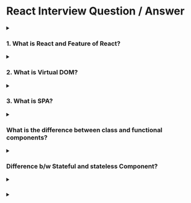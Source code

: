 <h1>React Interview Question / Answer</h1>

<details>
    <summary><h3>1. What is React and Feature of React?</h3></summary>

React is a JavaScript library that helps you build user interfaces for your websites or web applications. Think of it as a set of tools that make it easier for you to create interactive and dynamic elements on your web pages.

**features of React:**

1. **Component-Based**: React divides your web page into smaller building blocks called components. These components are like puzzle pieces that you can put together to create a complete picture. Each component can have its own logic and behavior, making it easier to manage and reuse code.

2. **Virtual DOM**: React uses something called a Virtual DOM (Document Object Model) to keep track of changes in your components. When something in your component changes, React doesn't immediately update the actual webpage. Instead, it updates the Virtual DOM first, and then figures out the most efficient way to update the real DOM. This makes your web app faster and more efficient.

3. **Declarative Syntax**: In React, you describe what you want your user interface to look like in a simple and declarative way. You tell React how you want things to be, and it takes care of updating the actual interface for you. This is different from the traditional way of web development where you might have had to worry about each small change.

4. **Reusability**: Since React encourages you to break your interface into components, you can reuse these components across different parts of your website. This saves you time and helps maintain consistency in your design and functionality.

5. **One-Way Data Flow**: React follows a one-way data flow, which means that the data flows in a single direction: from parent components to child components. This makes it easier to understand how data changes and where those changes are coming from.

6. **JSX**: JSX is a syntax extension for JavaScript that React uses. It allows you to write HTML-like code within your JavaScript, making it easier to visualize how your components will look in the browser.

Overall, React simplifies the process of building dynamic and interactive web interfaces by breaking down your webpage into smaller reusable parts and efficiently managing updates to the user interface. 
</details>

<details>
    <summary><h3>2. What is Virtual DOM?</h3></summary>

Imagine you have a real-world painting and a copy of that painting. You want to make changes to the copy without affecting the original. The Virtual DOM in React is like that copy of the painting.

In web development, the browser's "DOM" (Document Object Model) represents the structure of a webpage. When you use React, instead of directly changing the real DOM, React creates a Virtual DOM, which is a lightweight copy of the actual DOM.

When you make changes to your React components, these changes are first applied to the Virtual DOM. React then compares the Virtual DOM with the real DOM to figure out what parts of the actual DOM need to be updated. This comparison process is much faster than directly updating the real DOM every time you make a change.

So, think of the Virtual DOM as a smart assistant that helps React update the webpage efficiently. It's like making changes on a sketch before updating the actual painting, making the whole process smoother and faster.

</details>

<details>
    <summary><h3>3. What is SPA?</h3></summary>
    
An SPA, which stands for "Single Page Application," is a type of website that loads and displays all its content on a single web page. Traditional websites often load new pages when you click on links, which can make them a bit slower as the whole page needs to reload.

But with SPAs, things work differently. When you interact with a button or a link in an SPA, only the necessary parts of the page get updated or replaced, without needing to reload the entire page. This makes SPAs feel faster and more responsive, similar to using a desktop application.

</details>

<details>
  <summary><h3>What is the difference between class and functional components?</h3></summary>
    <table width="100%">
      <tr>
         <th>Aspect</th>
         <th>Class Components</th>
         <th>Functional Components</th>
      </tr>
      <tr>
         <td>Definition</td>
         <td>Defined using ES6 classes.</td>
         <td>Defined as JavaScript functions.</td>     
      </tr>
     <tr>
        <td>State Management</td>
        <td>Can have local state using <code>this.state.</code></td>
        <td>Use the <code>useState</code> hook for state.</td>     
     </tr>
     <tr>
        <td>Lifecycle Methods</td>
        <td>Use lifecycle methods like <code>componentDidMount</code>, etc.</td>
        <td>Use the <code>useEffect</code> hook.</td>     
     </tr>
     <tr>
        <td>Syntax</td>
        <td>More verbose and requires binding of event handlers.</td>
        <td>Simpler syntax and no binding needed.</td>     
     </tr>
     <tr>
        <td>Performance</td>
        <td>Slightly heavier due to JavaScript classes.</td>
        <td>Lighter weight, potentially better performance.</td>     
     </tr>
     <tr>
        <td>Reusability</td>
        <td>More complex to reuse logic.</td>
        <td>Easier to reuse through custom hooks.</td>     
     </tr>
     <tr>
        <td>Context and Refs</td>
        <td>Easier access to `this.context` and refs.</td>
        <td>No <code>this.context</code> and refs, but can use <code>useRef</code>.</td>     
     </tr>
     <tr>
        <td>Learning Curve</td>
        <td>Can be steeper, especially for beginners.</td>
        <td>Generally easier for beginners to grasp.</td>     
     </tr>
     <tr>
        <td>Modern React Practices</td>
        <td>Not fully aligned with modern React practices.</td>
        <td>More aligned with modern practices.</td>     
     </tr>
   </table>

</details>

<details>
    <summary><h3> Difference b/w Stateful and stateless Component?</h3></summary>

<table width="100%">
      <tr>
         <th>Aspect</th>
         <th>Stateful Components</th>
         <th>Stateless Components</th>
      </tr>
      <tr>
         <td>State Management</td>
         <td>Manage their own state using <code>this.state</code>.</td>
         <td>Receive data and display it, no internal state.</td>     
      </tr>
     <tr>
        <td>Purpose</td>
        <td>Used for dynamic behavior and interaction.</td>
        <td>Used for displaying UI without complex logic.</td>     
     </tr>
     <tr>
        <td>Functional Type</td>
        <td>Class components.</td>
        <td>Function components (using <code>function</code> keyword).</td>     
     </tr>
     <tr>
        <td>Lifecycle Methods</td>
        <td>Have access to lifecycle methods like <code>componentDidMount</code>, <code>componentDidUpdate</code>, etc.</td>
        <td>No lifecycle methods until React 16.8.</td>     
     </tr>
     <tr>
        <td>Reusability</td>
        <td>Slightly less reusable due to internal state.</td>
        <td>Highly reusable as they don't hold internal state.</td>     
     </tr>
     <tr>
        <td>Performance</td>
        <td>Can have some impact on performance due to state updates.</td>
        <td>Generally better for performance as they don't manage state.</td>     
     </tr>
        
   </table>

</details>

<details>
    <summary><h3></h3></summary>

</details>

<details>
    <summary><h3></h3></summary>

</details>


